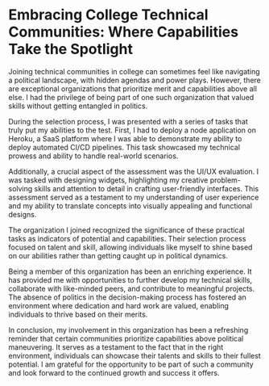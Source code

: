 # Embracing College Technical Communities: Where Capabilities Take the Spotlight
<p style="text-align: justified;">
Joining technical communities in college can sometimes feel like navigating a political landscape, with hidden agendas and power plays. However, there are exceptional organizations that prioritize merit and capabilities above all else. I had the privilege of being part of one such organization that valued skills without getting entangled in politics.

During the selection process, I was presented with a series of tasks that truly put my abilities to the test. First, I had to deploy a node application on Heroku, a SaaS platform where I was able to demonstrate my ability to deploy automated CI/CD pipelines. This task showcased my technical prowess and ability to handle real-world scenarios.

Additionally, a crucial aspect of the assessment was the UI/UX evaluation. I was tasked with designing widgets, highlighting my creative problem-solving skills and attention to detail in crafting user-friendly interfaces. This assessment served as a testament to my understanding of user experience and my ability to translate concepts into visually appealing and functional designs.

The organization I joined recognized the significance of these practical tasks as indicators of potential and capabilities. Their selection process focused on talent and skill, allowing individuals like myself to shine based on our abilities rather than getting caught up in political dynamics.

Being a member of this organization has been an enriching experience. It has provided me with opportunities to further develop my technical skills, collaborate with like-minded peers, and contribute to meaningful projects. The absence of politics in the decision-making process has fostered an environment where dedication and hard work are valued, enabling individuals to thrive based on their merits.

In conclusion, my involvement in this organization has been a refreshing reminder that certain communities prioritize capabilities above political maneuvering. It serves as a testament to the fact that in the right environment, individuals can showcase their talents and skills to their fullest potential. I am grateful for the opportunity to be part of such a community and look forward to the continued growth and success it offers.
</p>
